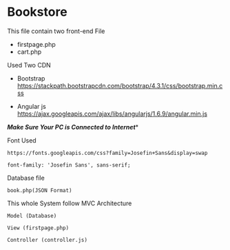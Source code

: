 # Bookstore

This file contain two front-end File

- firstpage.php
- cart.php



Used Two CDN

- Bootstrap
		https://stackpath.bootstrapcdn.com/bootstrap/4.3.1/css/bootstrap.min.css

- Angular js
		https://ajax.googleapis.com/ajax/libs/angularjs/1.6.9/angular.min.js



*****Make Sure Your PC is Connected to Internet******




Font Used

	https://fonts.googleapis.com/css?family=Josefin+Sans&display=swap

	font-family: 'Josefin Sans', sans-serif;
  
Database file
  
  	book.php(JSON Format)
  
  
  
  
This whole System follow MVC Architecture

	Model (Database)

	View (firstpage.php)

	Controller (controller.js)

  




